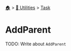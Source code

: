 <!--startTocHeader-->
[🏠](../../README.md) > [🔧 Utilities](../README.md) > [Task](README.md)
# AddParent
<!--endTocHeader-->

TODO: Write about `AddParent`

<!--startTocSubTopic-->
<!--endTocSubTopic-->